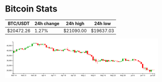 # Bitcoin Stats

BTC/USDT|24h change|24h high|24h low|
|---|---|---|---|
|$20472.26|1.27%|$21090.00|$19637.03|

<img src="./chart.svg">
